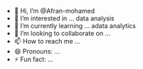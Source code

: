 - 👋 Hi, I’m @Afran-mohamed
- 👀 I’m interested in ... data analysis
- 🌱 I’m currently learning ... adata analytics
- 💞️ I’m looking to collaborate on ...
- 📫 How to reach me ...
- 😄 Pronouns: ...
- ⚡ Fun fact: ...

<!---
Afran-mohamed/Afran-mohamed is a ✨ special ✨ repository because its `README.md` (this file) appears on your GitHub profile.
You can click the Preview link to take a look at your changes.
--->
